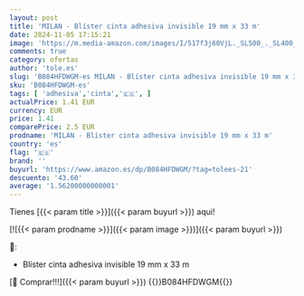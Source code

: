 ```yaml
---
layout: post
title: 'MILAN - Blíster cinta adhesiva invisible 19 mm x 33 m'
date: 2024-11-05 17:15:21
image: 'https://m.media-amazon.com/images/I/517f3j60VjL._SL500_._SL400_.jpg'
comments: true
category: ofertas
author: 'tole.es'
slug: 'B084HFDWGM-es MILAN - Blíster cinta adhesiva invisible 19 mm x 33 m'
sku: 'B084HFDWGM-es'
tags: [ 'adhesiva','cinta','🇪🇸', ]
actualPrice: 1.41 EUR
currency: EUR
price: 1.41
comparePrice: 2.5 EUR
prodname: 'MILAN - Blíster cinta adhesiva invisible 19 mm x 33 m'
country: 'es'
flag: '🇪🇸'
brand: ''
buyurl: 'https://www.amazon.es/dp/B084HFDWGM/?tag=tolees-21'
descuento: '43.60'
average: '1.56200000000001'
---
```


Tienes [{{< param title >}}]({{< param buyurl >}}) aqui!

[![{{< param prodname >}}]({{< param image >}})]({{< param buyurl >}})

🔎:

- Blíster cinta adhesiva invisible 19 mm x 33 m

[🛒 Comprar!!!]({{< param buyurl >}})
{{<world>}}B084HFDWGM{{</world>}}
